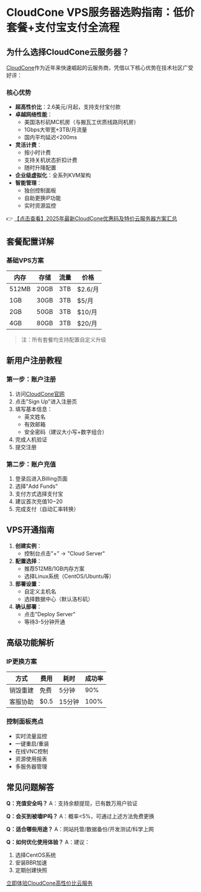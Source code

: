 # CloudCone VPS服务器选购指南：低价套餐+支付宝支付全流程

## 为什么选择CloudCone云服务器？

[CloudCone](https://bit.ly/Cloudcone)作为近年来快速崛起的云服务商，凭借以下核心优势在技术社区广受好评：

### 核心优势
- **超高性价比**：2.6美元/月起，支持支付宝付款
- **卓越网络性能**：
  - 美国洛杉矶MC机房（与搬瓦工优质线路同机房）
  - 1Gbps大带宽+3TB/月流量
  - 国内平均延迟<200ms
- **灵活计费**：
  - 按小时计费
  - 支持关机状态折扣计费
  - 随时升降配置
- **企业级虚拟化**：全系列KVM架构
- **智能管理**：
  - 独创控制面板
  - 自助更换IP功能
  - 实时资源监控

👉 [【点击查看】2025年最新CloudCone优惠码及特价云服务器方案汇总](https://bit.ly/Cloudcone)

## 套餐配置详解

### 基础VPS方案
| 内存 | 存储 | 流量 | 价格 |
|------|------|------|------|
| 512MB | 20GB | 3TB | $2.6/月 |
| 1GB | 30GB | 3TB | $5/月 |
| 2GB | 50GB | 3TB | $10/月 |
| 4GB | 80GB | 3TB | $20/月 |

> 注：所有套餐均支持配置自定义升级

## 新用户注册教程

### 第一步：账户注册
1. 访问[CloudCone官网](https://bit.ly/Cloudcone)
2. 点击"Sign Up"进入注册页
3. 填写基本信息：
   - 英文姓名
   - 有效邮箱
   - 安全密码（建议大小写+数字组合）
4. 完成人机验证
5. 提交注册

### 第二步：账户充值
1. 登录后进入Billing页面
2. 选择"Add Funds"
3. 支付方式选择支付宝
4. 建议首次充值$10-$20
5. 完成支付（自动汇率转换）

## VPS开通指南

1. **创建实例**：
   - 控制台点击"+" → "Cloud Server"
2. **配置选择**：
   - 推荐512MB/1GB内存方案
   - 选择Linux系统（CentOS/Ubuntu等）
3. **部署设置**：
   - 自定义主机名
   - 选择数据中心（默认洛杉矶）
4. **确认部署**：
   - 点击"Deploy Server"
   - 等待3-5分钟开通

## 高级功能解析

### IP更换方案
| 方式 | 费用 | 耗时 | 成功率 |
|------|------|------|--------|
| 销毁重建 | 免费 | 5分钟 | 90% |
| 客服协助 | $0.5 | 15分钟 | 100% |

### 控制面板亮点
- 实时流量监控
- 一键重启/重装
- 在线VNC控制
- 资源使用报表
- 多服务器管理

## 常见问题解答

**Q：充值安全吗？**
A：支持余额提现，已有数万用户验证

**Q：会买到被墙IP吗？**
A：概率<5%，可通过上述方法免费更换

**Q：适合哪些用途？**
A：网站托管/数据备份/开发测试/科学上网

**Q：如何优化使用体验？**
A：建议：
1. 选择CentOS系统
2. 安装BBR加速
3. 定期创建快照

[立即体验CloudCone高性价比云服务](https://bit.ly/Cloudcone)